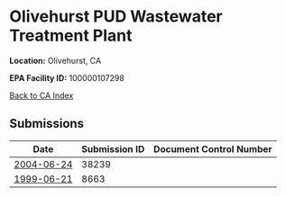 # Olivehurst PUD Wastewater Treatment Plant

**Location:** Olivehurst, CA

**EPA Facility ID:** 100000107298

[Back to CA Index](../../index.md)

## Submissions

| Date | Submission ID | Document Control Number |
|------|--------------|-------------------------|
| [2004-06-24](submissions/38239.md) | 38239 |  |
| [1999-06-21](submissions/8663.md) | 8663 |  |
